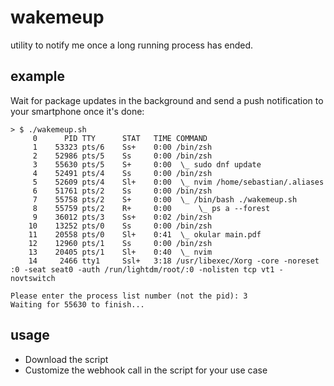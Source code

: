 # wakemeup

utility to notify me once a long running process has ended.

## example

Wait for package updates in the background and send a push notification to your smartphone once it's done:

```
> $ ./wakemeup.sh                                                                          
     0	    PID TTY      STAT   TIME COMMAND
     1	  53323 pts/6    Ss+    0:00 /bin/zsh
     2	  52986 pts/5    Ss     0:00 /bin/zsh
     3	  55630 pts/5    S+     0:00  \_ sudo dnf update
     4	  52491 pts/4    Ss     0:00 /bin/zsh
     5	  52609 pts/4    Sl+    0:00  \_ nvim /home/sebastian/.aliases
     6	  51761 pts/2    Ss     0:00 /bin/zsh
     7	  55758 pts/2    S+     0:00  \_ /bin/bash ./wakemeup.sh
     8	  55759 pts/2    R+     0:00      \_ ps a --forest
     9	  36012 pts/3    Ss+    0:02 /bin/zsh
    10	  13252 pts/0    Ss     0:00 /bin/zsh
    11	  20558 pts/0    Sl+    0:41  \_ okular main.pdf
    12	  12960 pts/1    Ss     0:00 /bin/zsh
    13	  20405 pts/1    Sl+    0:40  \_ nvim
    14	   2466 tty1     Ssl+   3:18 /usr/libexec/Xorg -core -noreset :0 -seat seat0 -auth /run/lightdm/root/:0 -nolisten tcp vt1 -novtswitch

Please enter the process list number (not the pid): 3
Waiting for 55630 to finish...
```

## usage

- Download the script
- Customize the webhook call in the script for your use case
